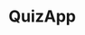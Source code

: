 # QuizApp

<!-- You will build a simple React quiz app where users can click on option buttons to answer questions, next question rendered each time option is selected and at the end, the final score is displayed. -->